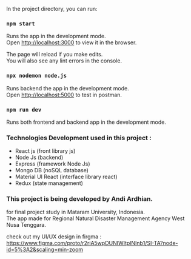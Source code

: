 In the project directory, you can run:

### `npm start`

Runs the app in the development mode.<br />
Open [http://localhost:3000](http://localhost:3000) to view it in the browser.

The page will reload if you make edits.<br />
You will also see any lint errors in the console.

### `npx nodemon node.js`

Runs backend the app in the development mode.<br />
Open [http://localhost:5000](http://localhost:5000) to test in postman.

### `npm run dev`

Runs both frontend and backend app in the development mode.<br />

### Technologies Development used in this project :

- React js (front library js)
- Node Js (backend)
- Express (framework Node Js)
- Mongo DB (noSQL database)
- Material UI React (interface library react)
- Redux (state management)

### This project is being developed by Andi Ardhian.

for final project study in Mataram University, Indonesia.<br />
The app made for Regional Natural Disaster Management Agency West Nusa Tenggara.

check out my UI/UX design in firgma : https://www.figma.com/proto/r2riA5wpDUNIWItplNInb1/SI-TA?node-id=5%3A2&scaling=min-zoom